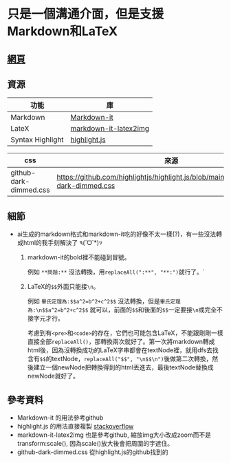 # 只是一個溝通介面，但是支援Markdown和LaTeX

## [網頁](https://wakaba0972.github.io/wp/HW/HW10/index.html)

## 資源

| 功能 | 庫 |
| --- | --- |
| Markdown | [Markdown-it](https://github.com/markdown-it/markdown-it) |
| LateX | [markdown-it-latex2img](https://github.com/MakerGYT/markdown-it-latex2img) |
| Syntax Highlight | [highlight.js](https://highlightjs.org/)  |

| css | 來源 |
|-----|-----|
|  github-dark-dimmed.css    | https://github.com/highlightjs/highlight.js/blob/main/src/styles/github-dark-dimmed.css   |

## 細節
* ai生成的markdown格式和markdown-it吃的好像不太一樣(?)，有一些沒法轉成html的我手刻解決了 ٩(´ᗜ`*)୨
    1. markdown-it的bold裡不能碰到冒號。
    
        例如 `**問題:**` 沒法轉換，用`replaceAll(":**", "**:")`就行了。`
    2. LaTeX的`$$`外面只能接`\n`。
    
        例如 `畢氏定理為:$$a^2=b^2+c^2$$` 沒法轉換，但是`畢氏定理為:\n$$a^2=b^2+c^2$$` 就可以，前面的`$$`和後面的`$$`一定要接`\n`或完全不接字元才行。
        
        考慮到有`<pre>`和`<code>`的存在，它們也可能包含LaTeX，不能跟剛剛一樣直接全部`replaceAll()`，那轉換兩次就好了。第一次將markdown轉成html後，因為沒轉換成功的LaTeX字串都會在textNode裡，就用dfs去找含有`$$`的textNode，`replaceAll("$$", "\n$$\n")`後做第二次轉換，然後建立一個newNode把轉換得到的html丟進去，最後textNode替換成newNode就好了。

## 參考資料
 * Markdown-it 的用法參考github
 * highlight.js 的用法直接複製 [stackoverflow](https://stackoverflow.com/questions/64332569/highlight-code-with-markdown-it-js-and-highlight-js)
 * markdown-it-latex2img 也是參考github, 縮放img大小改成zoom而不是transform:scale(), 因為scale()放大後會把周圍的字遮住。
 * github-dark-dimmed.css 從highlight.js的github找到的
